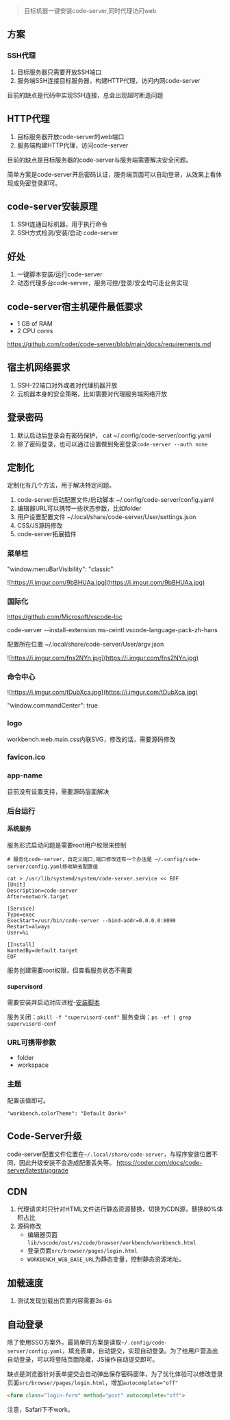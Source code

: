 > 目标机器一键安装code-server,同时代理访问web


## 方案

### SSH代理
1. 目标服务器只需要开放SSH端口
2. 服务端SSH连接目标服务器，构建HTTP代理，访问内网code-server

目前的缺点是代码中实现SSH连接，总会出现超时断连问题

## HTTP代理
1. 目标服务器开放code-server的web端口
2. 服务端构建HTTP代理，访问code-server

目前的缺点是目标服务器的code-server与服务端需要解决安全问题。

简单方案是code-server开启密码认证，服务端页面可以自动登录，从效果上看体现成免密登录即可。

## code-server安装原理

1. SSH连通目标机器，用于执行命令
2. SSH方式检测/安装/启动 code-server

## 好处

1. 一键脚本安装/运行code-server
2. 动态代理多台code-server，服务可控/登录/安全均可走业务实现

## code-server宿主机硬件最低要求

- 1 GB of RAM
- 2 CPU cores

https://github.com/coder/code-server/blob/main/docs/requirements.md

## 宿主机网络要求

1. SSH-22端口对外或者对代理机器开放
2. 云机器本身的安全策略，比如需要对代理服务端网络开放


## 登录密码

1. 默认启动后登录会有密码保护， cat ~/.config/code-server/config.yaml
2. 除了密码登录，也可以通过设置做到免密登录`code-server --auth none`

## 定制化

定制化有几个方法，用于解决特定问题。

1. code-server启动配置文件/启动脚本
   ~/.config/code-server/config.yaml
2. 编辑器URL可以携带一些状态参数，比如folder
3. 用户设置配置文件
   ~/.local/share/code-server/User/settings.json
4. CSS/JS源码修改
5. code-server拓展插件

### 菜单栏

"window.menuBarVisibility": "classic"

![https://i.imgur.com/9bBHUAa.jpg](https://i.imgur.com/9bBHUAa.jpg)


### 国际化
https://github.com/Microsoft/vscode-loc

code-server --install-extension ms-ceintl.vscode-language-pack-zh-hans

配置所在位置
~/.local/share/code-server/User/argv.json

![https://i.imgur.com/fns2NYn.jpg](https://i.imgur.com/fns2NYn.jpg)


### 命令中心

![https://i.imgur.com/tDubXca.jpg](https://i.imgur.com/tDubXca.jpg)

"window.commandCenter": true

### logo

workbench.web.main.css内联SVG，修改的话，需要源码修改

### favicon.ico


### app-name

目前没有设置支持，需要源码层面解决


### 后台运行

#### 系统服务

服务形式启动问题是需要root用户权限来控制

```shell
# 服务化code-server，自定义端口,端口修改还有一个办法是 ~/.config/code-server/config.yaml修改缺省配置值

cat > /usr/lib/systemd/system/code-server.service << EOF
[Unit]
Description=code-server
After=network.target

[Service]
Type=exec
ExecStart=/usr/bin/code-server --bind-addr=0.0.0.0:8090
Restart=always
User=%i

[Install]
WantedBy=default.target
EOF
```
服务创建需要root权限，但查看服务状态不需要

#### supervisord

需要安装并启动对应进程-[安装脚本](https://github.com/alanhg/express-demo/blob/3cae43c6020e9d15c71882e6bb5e31025ff5bbaf/lib/code-server/model/install-package-supervisor.sh#L13-L13)


服务关闭：`pkill -f "supervisord-conf"`
服务查询：`ps -ef | grep supervisord-conf`

### URL可携带参数

- folder
- workspace

### 主题

配置该值即可。

```
"workbench.colorTheme": "Default Dark+"
```





## Code-Server升级

code-server配置文件位置在`~/.local/share/code-server`，与程序安装位置不同，因此升级安装不会造成配置丢失等。
https://coder.com/docs/code-server/latest/upgrade


## CDN
1. 代理请求时只针对HTML文件进行静态资源替换，切换为CDN源，替换80%体积占比
2. 源码修改
   - 编辑器页面`lib/vscode/out/vs/code/browser/workbench/workbench.html`
   - 登录页面`src/browser/pages/login.html`
   - `WORKBENCH_WEB_BASE_URL`为静态变量，控制静态资源地址。

## 加载速度

1. 测试发现加载出页面内容需要3s-6s



## 自动登录

除了使用SSO方案外，最简单的方案是读取`~/.config/code-server/config.yaml`，填充表单，自动提交，实现自动登录。为了给用户营造出自动登录，可以将登陆页面隐藏，JS操作自动提交即可。

缺点是浏览器针对表单提交会自动弹出保存密码窗体，为了优化体验可以修改登录页面`src/browser/pages/login.html`，增加`autocomplete="off"`

```html
<form class="login-form" method="post" autocomplete="off">
```

注意，Safari下不work。
